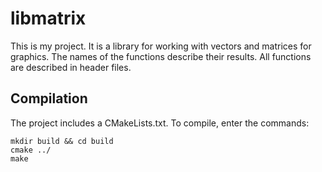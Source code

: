 # libmatrix #

This is my project. It is a library for working with vectors and matrices for graphics. The names of the functions describe their results. All functions are described in header files.

## Compilation ##

The project includes a CMakeLists.txt. To compile, enter the commands:
    
    mkdir build && cd build
    cmake ../
    make
    
